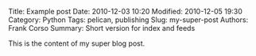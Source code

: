 Title: Example post
Date: 2010-12-03 10:20
Modified: 2010-12-05 19:30
Category: Python
Tags: pelican, publishing
Slug: my-super-post
Authors: Frank Corso
Summary: Short version for index and feeds

This is the content of my super blog post.